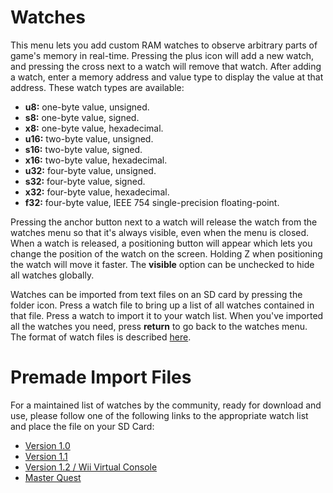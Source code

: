 # Watches

This menu lets you add custom RAM watches to observe arbitrary parts of game's
memory in real-time. Pressing the plus icon will add a new watch, and pressing
the cross next to a watch will remove that watch. After adding a watch, enter a
memory address and value type to display the value at that address. These watch
types are available:

-   **u8:** one-byte value, unsigned.
-   **s8:** one-byte value, signed.
-   **x8:** one-byte value, hexadecimal.
-   **u16:** two-byte value, unsigned.
-   **s16:** two-byte value, signed.
-   **x16:** two-byte value, hexadecimal.
-   **u32:** four-byte value, unsigned.
-   **s32:** four-byte value, signed.
-   **x32:** four-byte value, hexadecimal.
-   **f32:** four-byte value, IEEE 754 single-precision floating-point.

Pressing the anchor button next to a watch will release the watch from the
watches menu so that it's always visible, even when the menu is closed. When a
watch is released, a positioning button will appear which lets you change the
position of the watch on the screen. Holding Z when positioning the watch will
move it faster. The **visible** option can be unchecked to hide all watches
globally.

Watches can be imported from text files on an SD card by pressing the folder
icon. Press a watch file to bring up a list of all watches contained in that
file. Press a watch to import it to your watch list. When you've imported all
the watches you need, press **return** to go back to the watches menu. The
format of watch files is described [here](./watchimportsyntax.html).

# Premade Import Files

For a maintained list of watches by the community, ready for download and
use, please follow one of the following links to the appropriate watch list
and place the file on your SD Card:

* [Version 1.0](https://practicerom.com/watches?version=1.0)
* [Version 1.1](https://practicerom.com/watches?version=1.1)
* [Version 1.2 / Wii Virtual Console](https://practicerom.com/watches?version=1.2)
* [Master Quest](https://practicerom.com/watches?version=mq)
